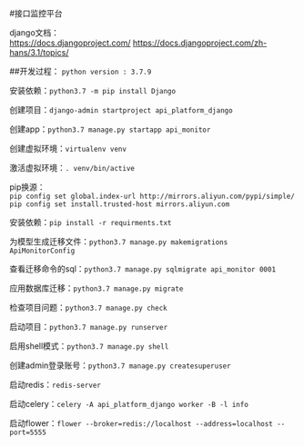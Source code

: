 #接口监控平台   

django文档：    
https://docs.djangoproject.com/ 
https://docs.djangoproject.com/zh-hans/3.1/topics/  

##开发过程：
`python version : 3.7.9`

安装依赖：`python3.7 -m pip install Django`

创建项目：`django-admin startproject api_platform_django`

创建app：`python3.7 manage.py startapp api_monitor`

创建虚拟环境：`virtualenv venv`

激活虚拟环境：`. venv/bin/active`

pip换源：   
`pip config set global.index-url http://mirrors.aliyun.com/pypi/simple/`    
`pip config set install.trusted-host mirrors.aliyun.com`    

安装依赖：`pip install -r requirments.txt`

为模型生成迁移文件：`python3.7 manage.py makemigrations ApiMonitorConfig`

查看迁移命令的sql：`python3.7 manage.py sqlmigrate api_monitor 0001`

应用数据库迁移：`python3.7 manage.py migrate`

检查项目问题：`python3.7 manage.py check`

启动项目：`python3.7 manage.py runserver`

启用shell模式：`python3.7 manage.py shell`

创建admin登录账号：`python3.7 manage.py createsuperuser`

启动redis：`redis-server`

启动celery：`celery -A api_platform_django worker -B -l info`

启动flower：`flower --broker=redis://localhost --address=localhost --port=5555`